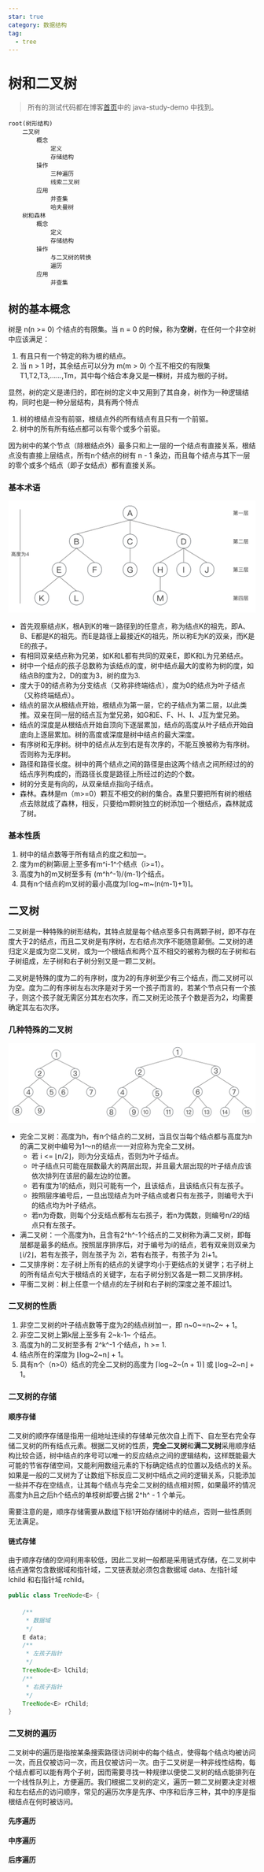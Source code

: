 ```yaml
---
star: true
category: 数据结构
tag: 
  - tree
---
```


# 树和二叉树
> 所有的测试代码都在博客[首页](/README.md)中的 java-study-demo 中找到。

```mindmap
root(树形结构)
    二叉树
        概念
            定义
            存储结构
        操作
            三种遍历
            线索二叉树
        应用
            并查集
            哈夫曼树
    树和森林
        概念
            定义
            存储结构
        操作
            与二叉树的转换
            遍历
        应用
            并查集
```

## 树的基本概念
树是 n(n >= 0) 个结点的有限集。当 n = 0 的时候，称为**空树**，在任何一个非空树中应该满足：
1. 有且只有一个特定的称为根的结点。
2. 当 n > 1 时，其余结点可以分为 m(m > 0) 个互不相交的有限集 T1,T2,T3,……,Tm，其中每个结合本身又是一棵树，并成为根的子树。

显然，树的定义是递归的，即在树的定义中又用到了其自身，树作为一种逻辑结构，同时也是一种分层结构，具有两个特点
1. 树的根结点没有前驱，根结点外的所有结点有且只有一个前驱。
2. 树中的所有所有结点都可以有零个或多个前驱。

因为树中的某个节点（除根结点外）最多只和上一层的一个结点有直接关系，根结点没有直接上层结点，所有n个结点的树有 n - 1 条边，而且每个结点与其下一层的零个或多个结点（即子女结点）都有直接关系。

### 基本术语
![树的树形表示](/assets/images/study/computer-basis/ads/data-structure/tree/tree.jpg "树的树形表示")

- 首先观察结点K，根A到K的唯一路径到的任意点，称为结点K的祖先，即A、B、E都是K的祖先。而E是路径上最接近K的祖先，所以称E为K的双亲，而K是E的孩子。
- 有相同双亲结点称为兄弟，如K和L都有共同的双亲E，即K和L为兄弟结点。
- 树中一个结点的孩子总数称为该结点的度，树中结点最大的度称为树的度，如结点B的度为2，D的度为3，树的度为3.
- 度大于0的结点称为分支结点（又称非终端结点），度为0的结点为叶子结点（又称终端结点）。
- 结点的层次从根结点开始，根结点为第一层，它的子结点为第二层，以此类推。双亲在同一层的结点互为堂兄弟，如G和E、F、H、I、J互为堂兄弟。
- 结点的深度是从根结点开始自顶向下逐层累加，结点的高度从叶子结点开始自底向上逐层累加。树的高度或深度是树中结点的最大深度。
- 有序树和无序树。树中的结点从左到右是有次序的，不能互换被称为有序树。否则称为无序树。
- 路径和路径长度。树中的两个结点之间的路径是由这两个结点之间所经过的的结点序列构成的，而路径长度是路径上所经过的边的个数。
- 树的分支是有向的，从双亲结点指向子结点。
- 森林。森林是m（m>=0）颗互不相交的树的集合。森里只要把所有树的根结点去除就成了森林，相反，只要给m颗树独立的树添加一个根结点，森林就成了树。

### 基本性质
1. 树中的结点数等于所有结点的度之和加一。
2. 度为m的树第i层上至多有m^i-1^个结点（i>=1）。
3. 高度为h的m叉树至多有 (m^h^-1)/(m-1)个结点。
4. 具有n个结点的m叉树的最小高度为⌈log~m~(n(m-1)+1)⌉。

## 二叉树
二叉树是一种特殊的树形结构，其特点就是每个结点至多只有两颗子树，即不存在度大于2的结点，而且二叉树是有序树，左右结点次序不能随意颠倒。二叉树的递归定义是或为空二叉树，或为一个根结点和两个互不相交的被称为根的左子树和右子树组成，左子树和右子树分别又是一颗二叉树。

二叉树是特殊的度为二的有序树，度为2的有序树至少有三个结点，而二叉树可以为空。度为二的有序树左右次序是对于另一个孩子而言的，若某个节点只有一个孩子，则这个孩子就无需区分其左右次序，而二叉树无论孩子个数是否为2，均需要确定其左右次序。

### 几种特殊的二叉树

![完全二叉树和满二叉树](/assets/images/study/computer-basis/ads/data-structure/tree/full-tree-and-compete-tree.jpg "完全二叉树和满二叉树")

- 完全二叉树：高度为h，有n个结点的二叉树，当且仅当每个结点都与高度为h的满二叉树中编号为1～n的结点一一对应称为完全二叉树。
    - 若 i <= ⌊n/2⌋，则i为分支结点，否则为叶子结点。
    - 叶子结点只可能在层数最大的两层出现，并且最大层出现的叶子结点应该依次排列在该层的最左边的位置。
    - 若有度为1的结点，则只可能有一个，且该结点，且该结点只有左孩子。
    - 按照层序编号后，一旦出现结点为叶子结点或者只有左孩子，则编号大于i的结点均为叶子结点。
    - 若n为奇数，则每个分支结点都有左右孩子，若n为偶数，则编号n/2的结点只有左孩子。 
- 满二叉树：一个高度为h，且含有2^h^-1个结点的二叉树称为满二叉树，即每层都是最多的结点。按照层序排序后，对于编号为i的结点，若有双亲则双亲为⌊i/2⌋，若有左孩子，则左孩子为 2i，若有右孩子，有孩子为 2i+1。
- 二叉排序树：左子树上所有的结点的关键字均小于更结点的关键字；右子树上的所有结点句大于根结点的关键字，左右子树分别又各是一颗二叉排序树。
- 平衡二叉树：树上任意一个结点的左子树和右子树的深度之差不超过1。

### 二叉树的性质
1. 非空二叉树的叶子结点数等于度为2的结点树加一，即 n~0~=n~2~ + 1。
2. 非空二叉树上第k层上至多有 2~k-1~ 个结点。
3. 高度为h的二叉树至多有 2^k^-1 个结点，h >= 1.
4. 结点所在的深度为 ⌊log~2~n⌋ + 1。
5. 具有n个（n>0）结点的完全二叉树的高度为 ⌈log~2~(n + 1)⌉ 或 ⌊log~2~n⌋ + 1。

### 二叉树的存储
#### 顺序存储
二叉树的顺序存储是指用一组地址连续的存储单元依次自上而下、自左至右完全存储二叉树的所有结点元素。根据二叉树的性质，**完全二叉树**和**满二叉树**采用顺序结构比较合适，树中结点的序号可以唯一的反应结点之间的逻辑结构，这样既能最大可能的节省存储空间，又能利用数组元素的下标确定结点的位置以及结点的关系。如果是一般的二叉树为了让数组下标反应二叉树中结点之间的逻辑关系，只能添加一些并不存在空结点，让其每个结点与完全二叉树的结点相对照，如果最坏的情况高度为h且之后h个结点的单枝树却要占据 2^h^ - 1 个单元。

需要注意的是，顺序存储需要从数组下标1开始存储树中的结点，否则一些性质则无法满足。

#### 链式存储
由于顺序存储的空间利用率较低，因此二叉树一般都是采用链式存储，在二叉树中结点通常包含数据域和指针域，二叉链表就必须包含数据域 data、左指针域 lchild 和右指针域 rchild。

```java
public class TreeNode<E> {

    /**
     * 数据域
     */
    E data;
    /**
     * 左孩子指针
     */
    TreeNode<E> lChild;
    /**
     * 右孩子指针
     */
    TreeNode<E> rChild;
}
```

### 二叉树的遍历
二叉树中的遍历是指按某条搜索路径访问树中的每个结点，使得每个结点均被访问一次，而且仅被访问一次，而且仅被访问一次。由于二叉树是一种非线性结构，每个结点都可以能有两个子树，因而需要寻找一种规律以便使二叉树的结点能排列在一个线性队列上，方便遍历。我们根据二叉树的定义，遍历一颗二叉树要决定对根和左右结点的访问顺序，常见的遍历次序是先序、中序和后序三种，其中的序是指根结点在何时被访问。

#### 先序遍历

#### 中序遍历

#### 后序遍历